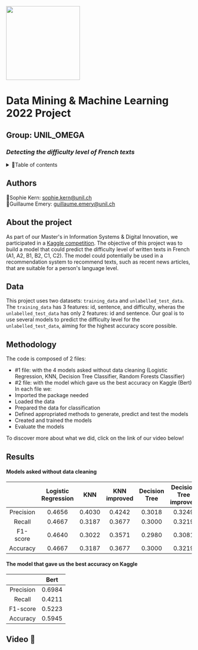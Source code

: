 <img src = 'https://upload.wikimedia.org/wikipedia/commons/thumb/7/77/Logo_HEC_Lausanne.png/640px-Logo_HEC_Lausanne.png' width="200">

# **Data Mining & Machine Learning 2022 Project**
## Group: UNIL_OMEGA 
### *Detecting the difficulty level of French texts* 

<!--TABLE OF CONTENTS --> 
<details>
  <summary>📂Table of contents</summary>
  <ol>
    </li>
    <li><a href="#authors">Authors</a></li>
    <li><a href="#about-the-project">About the project</a></li>
    <li><a href="#data">Data</a></li>
    <li><a href="#methodology">Methodology</a></li>
    <li><a href="#results">Results</a></li>
        <ul>
        <li><a href="#without-data-cleaning">Without data cleaning</a></li>
      </ul>
      <ul>
        <li><a href="#with-data-cleaning">With data cleaning</a></li>
      </ul>
    <li><a href="#video">Video</a></li>
  </ol>
</details>

## Authors
🐉Sophie Kern: sophie.kern@unil.ch  
🦖Guillaume Emery: guillaume.emery@unil.ch

## About the project
As part of our Master's in Information Systems & Digital Innovation, we participated in a [Kaggle competition](https://www.kaggle.com/competitions/detecting-french-texts-difficulty-level-2022). The objective of this project was to build a model that could predict the difficulty level of written texts in French (A1, A2, B1, B2, C1, C2). The model could potentially be used in a recommendation system to recommend texts, such as recent news articles, that are suitable for a person's language level.

## Data
This project uses two datasets: `training_data` and `unlabelled_test_data`. The `training_data` has 3 features: id, sentence, and difficulty, wheras the `unlabelled_test_data` has only 2 features: id and sentence. Our goal is to use several models to predict the difficulty level for the `unlabelled_test_data`, aiming for the highest accuracy score possible.

## Methodology

The code is composed of 2 files: 
*	#1 file:  with the 4 models asked without data cleaning (Logistic Regression, KNN, Decision Tree Classifier, Random Forests Classifier) 
*	#2 file: with the model which gave us the best accuracy on Kaggle (Bert)
In each file we: 
* Imported the package needed
* Loaded the data 
* Prepared the data for classification
* Defined appropriated methods to generate, predict and test the models
* Created and trained the models
* Evaluate the models

To discover more about what we did, click on the link of our video below! 


## Results 

#### Models asked without data cleaning
||Logistic Regression|KNN|KNN improved|Decision Tree|Decision Tree improved|Random Forests|
| :---: | :---: | :---: | :---: | :---: | :---: | :---: |
|Precision|0.4656|0.4030|0.4242|0.3018|0.3249|0.4439|
|Recall|0.4667|0.3187|0.3677|0.3000|0.3219|0.4333|
|F1-score|0.4640|0.3022|0.3571|0.2980|0.3081|0.4211|
|Accuracy |0.4667|0.3187|0.3677|0.3000|0.3219|0.4333|

#### The model that gave us the best accuracy on Kaggle 
||Bert|
| :---: |:---: |
|Precision|0.6984|
|Recall|0.4211|
|F1-score|0.5223|
|Accuracy |0.5945|

## Video 🎥 



